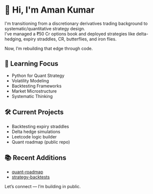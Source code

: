 # 👋 Hi, I'm Aman Kumar

I'm transitioning from a discretionary derivatives trading background to systematic/quantitative strategy design.  
I've managed a ₹50 Cr options book and deployed strategies like delta-hedging, expiry straddles, CR, butterflies, and iron flies.

Now, I’m rebuilding that edge through code.

## 🧠 Learning Focus
- Python for Quant Strategy  
- Volatility Modeling  
- Backtesting Frameworks  
- Market Microstructure  
- Systematic Thinking

## 🛠️ Current Projects
- Backtesting expiry straddles  
- Delta hedge simulations  
- Leetcode logic builder  
- Quant roadmap (public repo)

## 📚 Recent Additions
- [quant-roadmap](https://github.com/AmanKumarTrader/quant-roadmap)  
- [strategy-backtests](https://github.com/AmanKumarTrader/strategy-backtests)  

Let’s connect — I’m building in public.  

